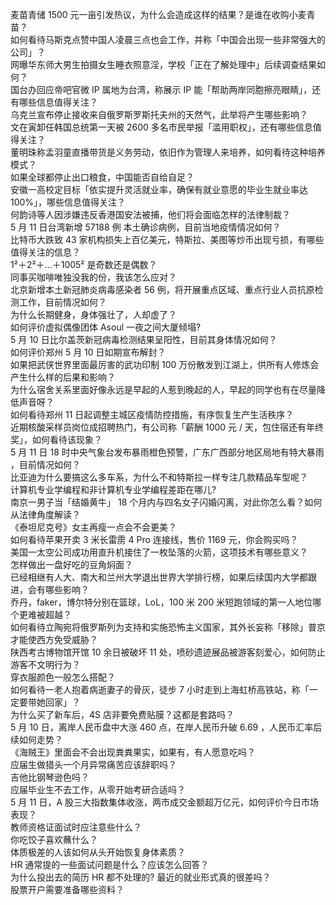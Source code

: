 麦苗青储 1500 元一亩引发热议，为什么会造成这样的结果？是谁在收购小麦青苗？  
如何看待马斯克点赞中国人凌晨三点也会工作，并称「中国会出现一些非常强大的公司」？  
网曝华东师大男生拍摄女生睡衣照意淫，学校「正在了解处理中」后续调查结果如何？  
国台办回应帝吧官微 IP 属地为台湾，称展示 IP 能「帮助两岸同胞擦亮眼睛」，还有哪些信息值得关注？  
乌克兰宣布停止接收来自俄罗斯罗斯托夫州的天然气，此举将产生哪些影响？  
文在寅卸任韩国总统第一天被 2600 多名市民举报「滥用职权」，还有哪些信息值得关注？  
董明珠称孟羽童直播带货是义务劳动，依旧作为管理人来培养，如何看待这种培养模式？  
如果全球都停止出口粮食，中国能否自给自足？  
安徽一高校定目标「依实提升灵活就业率，确保有就业意愿的毕业生就业率达 100%」，哪些信息值得关注？  
何韵诗等人因涉嫌违反香港国安法被捕，他们将会面临怎样的法律制裁？  
5 月 11 日台湾新增 57188 例 本土确诊病例，目前当地疫情情况如何？  
比特币大跌致 43 家机构损失上百亿美元，特斯拉、美图等炒币出现亏损，有哪些值得关注的信息？  
1²＋2²＋…＋1005² 是奇数还是偶数？  
同事买咖啡唯独没我的份，我该怎么应对？  
北京新增本土新冠肺炎病毒感染者 56 例，将开展重点区域、重点行业人员抗原检测工作，目前情况如何？  
为什么长期健身，身体强壮了，人却虚了？  
如何评价虚拟偶像团体 Asoul 一夜之间大厦倾塌?  
5 月 10 日比尔盖茨新冠病毒检测结果呈阳性，目前其身体情况如何？  
如何评价郑州 5 月 10 日如期宣布解封？  
如果把武侠世界里面最厉害的武功印制 100 万份散发到江湖上，供所有人修炼会产生什么样的后果和影响？  
为什么宿舍关系里面好像永远是早起的人惹到晚起的人，早起的同学也有在尽量降低声音呀？  
如何看待郑州 11 日起调整主城区疫情防控措施，有序恢复生产生活秩序？  
近期核酸采样员岗位成招聘热门，有公司称「薪酬 1000 元 / 天，包住宿还有年终奖」，如何看待该现象？  
5 月 11 日 18 时中央气象台发布暴雨橙色预警，广东广西部分地区局地有特大暴雨 ，目前情况如何？  
比亚迪为什么要搞这么多车系，为什么不和特斯拉一样专注几款精品车型呢？  
计算机专业学编程和非计算机专业学编程差距在哪儿?  
南京一男子当「结婚黄牛」 18 个月内与四名女子闪婚闪离，对此你怎么看？如何从法律角度解读？  
《泰坦尼克号》女主再瘦一点会不会更美？  
如何看待苹果开卖 3 米长雷雳 4 Pro 连接线，售价 1169 元，你会购买吗？  
美国一太空公司成功用直升机接住了一枚坠落的火箭，这项技术有哪些意义？  
怎样做出一盘好吃的豆角焖面？  
已经相继有人大、南大和兰州大学退出世界大学排行榜，如果后续国内大学都跟进，会有哪些影响？  
乔丹，faker，博尔特分别在篮球，LoL，100 米 200 米短跑领域的第一人地位哪个更难被超越？  
如何看待立陶宛将俄罗斯列为支持和实施恐怖主义国家，其外长妄称「移除」普京才能使西方免受威胁？  
陕西考古博物馆开馆 10 余日被破坏 11 处，喷砂遗迹展品被游客刻爱心，如何防止游客不文明行为？  
穿衣服颜色一般怎么搭配？  
如何看待一老人抱着病逝妻子的骨灰，徒步 7 小时走到上海虹桥高铁站，称「一定要带她回家」？  
为什么买了新车后，4S 店非要免费贴膜？这都是套路吗？  
5 月 10 日，离岸人民币盘中大涨 460 点，在岸人民币升破 6.69 ，人民币汇率后续如何走势？  
《海贼王》里面会不会出现粪粪果实，如果有，有人愿意吃吗？  
应届生做猎头一个月异常痛苦应该辞职吗？  
吉他比钢琴逊色吗？  
应届毕业生不去工作，从零开始考研合适吗？  
5 月 11 日，A 股三大指数集体收涨，两市成交金额超万亿元，如何评价今日市场表现？  
教师资格证面试时应注意些什么？  
你吃饺子喜欢蘸什么？  
体质极差的人该如何从头开始恢复身体素质？  
HR 通常提的一些面试问题是什么？应该怎么回答？  
为什么投出去的简历 HR 都不处理的? 最近的就业形式真的很差吗？  
股票开户需要准备哪些资料？  
